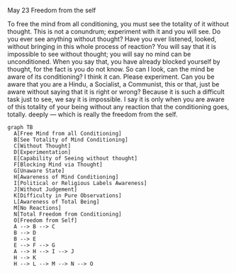May 23
Freedom from the self

To free the mind from all conditioning, you must see the totality of it without thought. This is not a conundrum; experiment with it and you will see. Do you ever see anything without thought? Have you ever listened, looked, without bringing in this whole process of reaction? You will say that it is impossible to see without thought; you will say no mind can be unconditioned. When you say that, you have already blocked yourself by thought, for the fact is you do not know.
So can I look, can the mind be aware of its conditioning? I think it can. Please experiment. Can you be aware that you are a Hindu, a Socialist, a Communist, this or that, just be aware without saying that it is right or wrong? Because it is such a difficult task just to see, we say it is impossible. I say it is only when you are aware of this totality of your being without any reaction that the conditioning goes, totally. deeply — which is really the freedom from the self.

```mermaid
graph TB
  A[Free Mind from all Conditioning]
  B[See Totality of Mind Conditioning]
  C[Without Thought]
  D[Experimentation]
  E[Capability of Seeing without thought]
  F[Blocking Mind via Thought]
  G[Unaware State]
  H[Awareness of Mind Conditioning]
  I[Political or Religious Labels Awareness]
  J[Without Judgement]
  K[Difficulty in Pure Observations]
  L[Awareness of Total Being]
  M[No Reactions]
  N[Total Freedom from Conditioning]
  O[Freedom from Self]
  A --> B --> C
  B --> D
  B --> E
  E --> F --> G
  A --> H --> I --> J
  H --> K 
  H --> L --> M --> N --> O
```